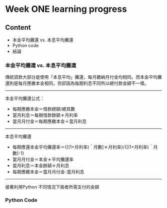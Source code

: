 # Week ONE learning progress

## Content
* 本金平均攤還 vs. 本息平均攤還
* Python code
* 結論

### 本金平均攤還 vs. 本息平均攤還
傳統貸款大部分是使用「本息平均」攤還，每月繳納月付金均相同。而本金平均攤還則是每月應繳本金相同，但卻因為每期利息不同所以總付款金額不一樣。
***
本金平均攤還公式：
* 每期應繳本金＝借款總額/總其數
* 當月利息＝每期借款餘額＊月利率
* 當月月付金＝每期應繳本金＋當月利息
***
本息平均攤還
* 每期應還本金平均攤還率＝{[(1+月利率)＾月數]＊月利率}/{[(1+月利率)＾月數]-1}
* 當月月付金＝本金＊平均攤還率
* 當月利息＝本金餘額＊月利息
* 每期應繳本金＝當月月付金-當月利息
***
接著利用Python 不同情況下兩者所需支付的金額
### Python Code
